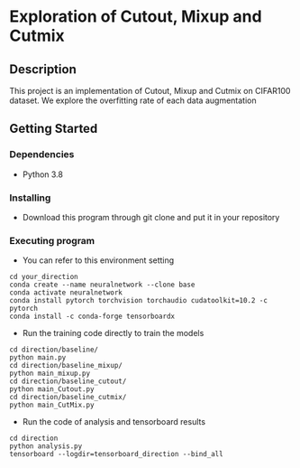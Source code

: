 # Exploration of Cutout, Mixup and Cutmix

## Description

This project is an implementation of Cutout, Mixup and Cutmix on CIFAR100 dataset. We explore the overfitting rate of each data augmentation

## Getting Started

### Dependencies

* Python 3.8

### Installing

* Download this program through git clone and put it in your repository

### Executing program
* You can refer to this environment setting
```
cd your_direction
conda create --name neuralnetwork --clone base
conda activate neuralnetwork 
conda install pytorch torchvision torchaudio cudatoolkit=10.2 -c pytorch
conda install -c conda-forge tensorboardx
```


* Run the training code directly to train the models 
```
cd direction/baseline/
python main.py 
cd direction/baseline_mixup/
python main_mixup.py
cd direction/baseline_cutout/
python main_Cutout.py
cd direction/baseline_cutmix/
python main_CutMix.py
```


* Run the code of analysis and tensorboard results
``` 
cd direction
python analysis.py
tensorboard --logdir=tensorboard_direction --bind_all
```
